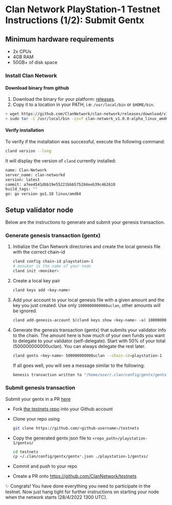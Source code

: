 # Clan Network PlayStation-1 Testnet Instructions (1/2): Submit Gentx

## Minimum hardware requirements

- 2x CPUs
- 4GB RAM
- 50GB+ of disk space

### Install Clan Network

#### Download binary from github

1. Download the binary for your platform: [releases](https://github.com/ClanNetwork/clan-network/releases/tag/v1.0.0-alpha).
2. Copy it to a location in your PATH, i.e: `/usr/local/bin` or `$HOME/bin`.

```sh
> wget https://github.com/ClanNetwork/clan-network/releases/download/v1.0.0-alpha/clan-network_v1.0.0-alpha_linux_amd64.tar.gz
> sudo tar -C /usr/local/bin -zxvf clan-network_v1.0.0-alpha_linux_amd64.tar.gz
```

#### Verify installation

To verify if the installation was successful, execute the following command:

```sh
cland version --long
```

It will display the version of `cland` currently installed:

```sh
name: Clan-Network
server_name: clan-networkd
version: latest
commit: a7ee4541dbb19e55221bbb575284eeb39c462610
build_tags: ""
go: go version go1.18 linux/amd64
```

## Setup validator node

Below are the instructions to generate and submit your genesis transaction.

### Generate genesis transaction (gentx)

1. Initialize the Clan Network directories and create the local genesis file with the correct
   chain-id

   ```sh
   cland config chain-id playstation-1
   # moniker is the name of your node
   cland init <moniker>
   ```

2. Create a local key pair

   ```sh
   cland keys add <key-name>
   ```

3. Add your account to your local genesis file with a given amount and the key you
   just created. Use only `1000000000000uclan`, other amounts will be ignored.

   ```sh
   cland add-genesis-account $(cland keys show <key-name> -a) 1000000000000uclan
   ```

4. Generate the genesis transaction (gentx) that submits your validator info to the chain.
   The amount here is how much of your own funds you want to delegate to your validator (self-delegate).
   Start with 50% of your total (500000000000uclan). You can always delegate the rest later.

   ```sh
   cland gentx <key-name> 500000000000uclan --chain-id=playstation-1
   ```

   If all goes well, you will see a message similar to the following:

   ```sh
   Genesis transaction written to "/home/user/.clan/config/gentx/gentx-******.json"
   ```

### Submit genesis transaction

Submit your gentx in a PR [here](https://github.com/ClanNetwork/testnets)

- Fork [the testnets repo](https://github.com/ClanNetwork/testnets) into your Github account

- Clone your repo using

  ```sh
  git clone https://github.com/<github-username>/testnets
  ```

- Copy the generated gentx json file to `<repo_path>/playstation-1/gentxs/`

  ```sh
  cd testnets
  cp ~/.clan/config/gentx/gentx*.json ./playstation-1/gentxs/
  ```

- Commit and push to your repo
- Create a PR onto https://github.com/ClanNetwork/testnets

✨ Congrats! You have done everything you need to participate in the testnet. Now just hang tight for further instructions on starting your node when the network starts (28/4/2022 1300 UTC).
